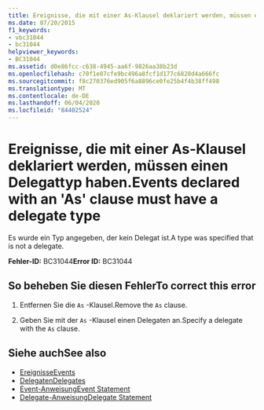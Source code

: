 ```yaml
---
title: Ereignisse, die mit einer As-Klausel deklariert werden, müssen einen Delegattyp haben.
ms.date: 07/20/2015
f1_keywords:
- vbc31044
- bc31044
helpviewer_keywords:
- BC31044
ms.assetid: d0e86fcc-c638-4945-aa6f-9826aa38b23d
ms.openlocfilehash: c70f1e07cfe9bc496a8fcf1d177c6820d4a666fc
ms.sourcegitcommit: f8c270376ed905f6a8896ce0fe25b4f4b38ff498
ms.translationtype: MT
ms.contentlocale: de-DE
ms.lasthandoff: 06/04/2020
ms.locfileid: "84402524"
---
```

# <a name="events-declared-with-an-as-clause-must-have-a-delegate-type"></a><span data-ttu-id="2b197-102">Ereignisse, die mit einer As-Klausel deklariert werden, müssen einen Delegattyp haben.</span><span class="sxs-lookup"><span data-stu-id="2b197-102">Events declared with an 'As' clause must have a delegate type</span></span>
<span data-ttu-id="2b197-103">Es wurde ein Typ angegeben, der kein Delegat ist.</span><span class="sxs-lookup"><span data-stu-id="2b197-103">A type was specified that is not a delegate.</span></span>  
  
 <span data-ttu-id="2b197-104">**Fehler-ID:** BC31044</span><span class="sxs-lookup"><span data-stu-id="2b197-104">**Error ID:** BC31044</span></span>  
  
## <a name="to-correct-this-error"></a><span data-ttu-id="2b197-105">So beheben Sie diesen Fehler</span><span class="sxs-lookup"><span data-stu-id="2b197-105">To correct this error</span></span>  
  
1. <span data-ttu-id="2b197-106">Entfernen Sie die `As` -Klausel.</span><span class="sxs-lookup"><span data-stu-id="2b197-106">Remove the `As` clause.</span></span>  
  
2. <span data-ttu-id="2b197-107">Geben Sie mit der `As` -Klausel einen Delegaten an.</span><span class="sxs-lookup"><span data-stu-id="2b197-107">Specify a delegate with the `As` clause.</span></span>  
  
## <a name="see-also"></a><span data-ttu-id="2b197-108">Siehe auch</span><span class="sxs-lookup"><span data-stu-id="2b197-108">See also</span></span>

- [<span data-ttu-id="2b197-109">Ereignisse</span><span class="sxs-lookup"><span data-stu-id="2b197-109">Events</span></span>](../programming-guide/language-features/events/index.md)
- [<span data-ttu-id="2b197-110">Delegaten</span><span class="sxs-lookup"><span data-stu-id="2b197-110">Delegates</span></span>](../programming-guide/language-features/delegates/index.md)
- [<span data-ttu-id="2b197-111">Event-Anweisung</span><span class="sxs-lookup"><span data-stu-id="2b197-111">Event Statement</span></span>](../language-reference/statements/event-statement.md)
- [<span data-ttu-id="2b197-112">Delegate-Anweisung</span><span class="sxs-lookup"><span data-stu-id="2b197-112">Delegate Statement</span></span>](../language-reference/statements/delegate-statement.md)

